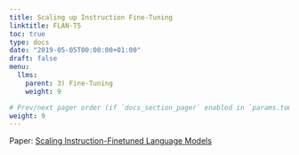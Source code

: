 ```yaml
---
title: Scaling up Instruction Fine-Tuning
linktitle: FLAN-T5
toc: true
type: docs
date: "2019-05-05T00:00:00+01:00"
draft: false
menu:
  llms:
    parent: 3) Fine-Tuning
    weight: 9

# Prev/next pager order (if `docs_section_pager` enabled in `params.toml`)
weight: 9
---
```

Paper: [Scaling Instruction-Finetuned Language Models](https://arxiv.org/pdf/2210.11416) 


